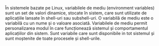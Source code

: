 În sistemele bazate pe Linux, variabilele de mediu (environment variables) sunt un set de valori dinamice, stocate în sistem, care sunt utilizate de aplicațiile lansate în shell-uri sau subshell-uri. O variabilă de mediu este o variabilă cu un nume și o valoare asociată. Variabilele de mediu permit personalizarea modul în care funcționează sistemul și comportamentul aplicațiilor din sistem. Sunt variabile care sunt disponibile in tot sistemul și sunt moștenite de toate procesele și shell-urile.